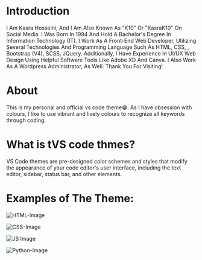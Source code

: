 # Introduction
I Am Kasra Hosseini, And I Am Also Known As "K10" Or "KasraK10" On Social Media. I Was Born In 1994 And Hold A Bachelor's Degree In Information Technology (IT). I Work As A Front-End Web Developer, Utilizing Several Technologies And Programming Language Such As HTML, CSS, , Bootstrap (V4), SCSS, JQuery. Additionally, I Have Experience In UI/UX Web Design Using Helpful Software Tools Like Adobe XD And Canva. I Also Work As A Wordpress Administrator, As Well. Thank You For Visiting!

# About
This is my personal and official vs code theme😁. As I have obsession with colours, I like to use vibrant and lively colours to recognize all keywords through coding.

# What is tVS code thmes?
VS Code themes are pre-designed color schemes and styles that modify the appearance of your code editor's user interface, including the text editor, sidebar, status bar, and other elements.

# Examples of The Theme:

![HTML-Image](https://github.com/KASRA10/Visual-Studio-Theme/assets/76257704/8465da7d-43ec-4005-a8d5-4d1289cbb89e)

![CSS-Image](https://github.com/KASRA10/Visual-Studio-Theme/assets/76257704/d882344e-5b29-4406-b507-f867c2df8b67)

![JS Image](https://github.com/KASRA10/Visual-Studio-Theme/assets/76257704/4e5c63f9-8b1a-414f-b99c-39404603fec4)

![Python-Image](https://github.com/KASRA10/Visual-Studio-Theme/assets/76257704/13e64f07-29bd-4979-9675-81f87f67966e)
